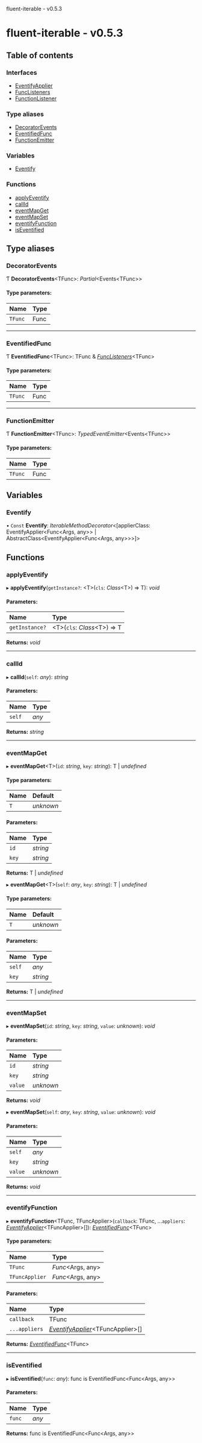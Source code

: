 fluent-iterable - v0.5.3

# fluent-iterable - v0.5.3

## Table of contents

### Interfaces

- [EventifyApplier](interfaces/eventifyapplier.md)
- [FuncListeners](interfaces/funclisteners.md)
- [FunctionListener](interfaces/functionlistener.md)

### Type aliases

- [DecoratorEvents](README.md#decoratorevents)
- [EventifiedFunc](README.md#eventifiedfunc)
- [FunctionEmitter](README.md#functionemitter)

### Variables

- [Eventify](README.md#eventify)

### Functions

- [applyEventify](README.md#applyeventify)
- [callId](README.md#callid)
- [eventMapGet](README.md#eventmapget)
- [eventMapSet](README.md#eventmapset)
- [eventifyFunction](README.md#eventifyfunction)
- [isEventified](README.md#iseventified)

## Type aliases

### DecoratorEvents

Ƭ **DecoratorEvents**<TFunc\>: *Partial*<Events<TFunc\>\>

#### Type parameters:

| Name | Type |
| :------ | :------ |
| `TFunc` | Func |

___

### EventifiedFunc

Ƭ **EventifiedFunc**<TFunc\>: TFunc & [*FuncListeners*](interfaces/funclisteners.md)<TFunc\>

#### Type parameters:

| Name | Type |
| :------ | :------ |
| `TFunc` | Func |

___

### FunctionEmitter

Ƭ **FunctionEmitter**<TFunc\>: *TypedEventEmitter*<Events<TFunc\>\>

#### Type parameters:

| Name | Type |
| :------ | :------ |
| `TFunc` | Func |

## Variables

### Eventify

• `Const` **Eventify**: *IterableMethodDecorator*<[applierClass: EventifyApplier<Func<Args, any\>\> \| AbstractClass<EventifyApplier<Func<Args, any\>\>\>]\>

## Functions

### applyEventify

▸ **applyEventify**(`getInstance?`: <T\>(`cls`: *Class*<T\>) => T): *void*

#### Parameters:

| Name | Type |
| :------ | :------ |
| `getInstance?` | <T\>(`cls`: *Class*<T\>) => T |

**Returns:** *void*

___

### callId

▸ **callId**(`self`: *any*): *string*

#### Parameters:

| Name | Type |
| :------ | :------ |
| `self` | *any* |

**Returns:** *string*

___

### eventMapGet

▸ **eventMapGet**<T\>(`id`: *string*, `key`: *string*): T \| *undefined*

#### Type parameters:

| Name | Default |
| :------ | :------ |
| `T` | *unknown* |

#### Parameters:

| Name | Type |
| :------ | :------ |
| `id` | *string* |
| `key` | *string* |

**Returns:** T \| *undefined*

▸ **eventMapGet**<T\>(`self`: *any*, `key`: *string*): T \| *undefined*

#### Type parameters:

| Name | Default |
| :------ | :------ |
| `T` | *unknown* |

#### Parameters:

| Name | Type |
| :------ | :------ |
| `self` | *any* |
| `key` | *string* |

**Returns:** T \| *undefined*

___

### eventMapSet

▸ **eventMapSet**(`id`: *string*, `key`: *string*, `value`: *unknown*): *void*

#### Parameters:

| Name | Type |
| :------ | :------ |
| `id` | *string* |
| `key` | *string* |
| `value` | *unknown* |

**Returns:** *void*

▸ **eventMapSet**(`self`: *any*, `key`: *string*, `value`: *unknown*): *void*

#### Parameters:

| Name | Type |
| :------ | :------ |
| `self` | *any* |
| `key` | *string* |
| `value` | *unknown* |

**Returns:** *void*

___

### eventifyFunction

▸ **eventifyFunction**<TFunc, TFuncApplier\>(`callback`: TFunc, ...`appliers`: [*EventifyApplier*](interfaces/eventifyapplier.md)<TFuncApplier\>[]): [*EventifiedFunc*](README.md#eventifiedfunc)<TFunc\>

#### Type parameters:

| Name | Type |
| :------ | :------ |
| `TFunc` | *Func*<Args, any\> |
| `TFuncApplier` | *Func*<Args, any\> |

#### Parameters:

| Name | Type |
| :------ | :------ |
| `callback` | TFunc |
| `...appliers` | [*EventifyApplier*](interfaces/eventifyapplier.md)<TFuncApplier\>[] |

**Returns:** [*EventifiedFunc*](README.md#eventifiedfunc)<TFunc\>

___

### isEventified

▸ **isEventified**(`func`: *any*): func is EventifiedFunc<Func<Args, any\>\>

#### Parameters:

| Name | Type |
| :------ | :------ |
| `func` | *any* |

**Returns:** func is EventifiedFunc<Func<Args, any\>\>
